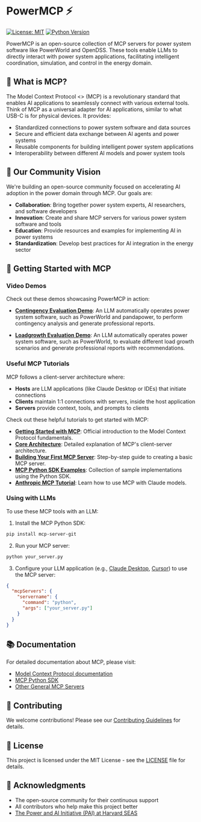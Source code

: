 # PowerMCP ⚡

[![License: MIT](https://img.shields.io/badge/License-MIT-yellow.svg)](https://opensource.org/licenses/MIT)
[![Python Version](https://img.shields.io/badge/python-3.10%2B-blue.svg)](https://www.python.org/downloads/)

PowerMCP is an open-source collection of MCP servers for power system software like PowerWorld and OpenDSS. These tools enable LLMs to directly interact with power system applications, facilitating intelligent coordination, simulation, and control in the energy domain.

## 🌟 What is MCP?

The Model Context Protocol <> (MCP) is a revolutionary standard that enables AI applications to seamlessly connect with various external tools. Think of MCP as a universal adapter for AI applications, similar to what USB-C is for physical devices. It provides:

- Standardized connections to power system software and data sources
- Secure and efficient data exchange between AI agents and power systems
- Reusable components for building intelligent power system applications
- Interoperability between different AI models and power system tools

## 🤝 Our Community Vision

We're building an open-source community focused on accelerating AI adoption in the power domain through MCP. Our goals are:

- **Collaboration**: Bring together power system experts, AI researchers, and software developers
- **Innovation**: Create and share MCP servers for various power system software and tools
- **Education**: Provide resources and examples for implementing AI in power systems
- **Standardization**: Develop best practices for AI integration in the energy sector

## 🚀 Getting Started with MCP

### Video Demos

Check out these demos showcasing PowerMCP in action:

- [**Contingency Evaluation Demo**](https://www.youtube.com/watch?v=MbF-SlBI4Ws): An LLM automatically operates power system software, such as PowerWorld and pandapower, to perform contingency analysis and generate professional reports.

- [**Loadgrowth Evaluation Demo**](https://www.youtube.com/watch?v=euFUvhhV5dM): An LLM automatically operates power system software, such as PowerWorld, to evaluate different load growth scenarios and generate professional reports with recommendations.

### Useful MCP Tutorials

MCP follows a client-server architecture where:

* **Hosts** are LLM applications (like Claude Desktop or IDEs) that initiate connections
* **Clients** maintain 1:1 connections with servers, inside the host application
* **Servers** provide context, tools, and prompts to clients

Check out these helpful tutorials to get started with MCP:

- [**Getting Started with MCP**](https://modelcontextprotocol.io/introduction): Official introduction to the Model Context Protocol fundamentals.
- [**Core Architecture**](https://modelcontextprotocol.io/docs/concepts/architecture): Detailed explanation of MCP's client-server architecture.
- [**Building Your First MCP Server**](https://modelcontextprotocol.io/build/server): Step-by-step guide to creating a basic MCP server.
- [**MCP Python SDK Examples**](https://github.com/modelcontextprotocol/python-sdk/tree/main/examples): Collection of sample implementations using the Python SDK.
- [**Anthropic MCP Tutorial**](https://docs.anthropic.com/claude/docs/model-context-protocol): Learn how to use MCP with Claude models.

### Using with LLMs

To use these MCP tools with an LLM:

1. Install the MCP Python SDK:
```bash
pip install mcp-server-git
```

2. Run your MCP server:
```bash
python your_server.py
```

3. Configure your LLM application (e.g., [Claude Desktop](https://claude.ai/download), [Cursor](https://www.cursor.com/)) to use the MCP server:
```json
{
  "mcpServers": {
    "servername": {
      "command": "python",
      "args": ["your_server.py"]
    }
  }
}
```

## 📚 Documentation

For detailed documentation about MCP, please visit:
- [Model Context Protocol documentation](https://modelcontextprotocol.io/introduction)
- [MCP Python SDK](https://github.com/modelcontextprotocol/python-sdk)
- [Other General MCP Servers](https://smithery.ai/)

## 🤝 Contributing

We welcome contributions! Please see our [Contributing Guidelines](https://power-agent.github.io/) for details.

## 📄 License

This project is licensed under the MIT License - see the [LICENSE](LICENSE) file for details.

## 🙏 Acknowledgments

- The open-source community for their continuous support
- All contributors who help make this project better
- [The Power and AI Initiative (PAI) at Harvard SEAS](https://pai.seas.harvard.edu/)
